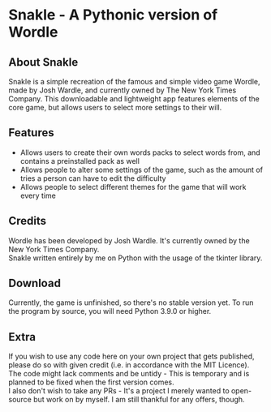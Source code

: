 # Snakle - A Pythonic version of Wordle
## About Snakle
Snakle is a simple recreation of the famous and simple video game Wordle, made by Josh Wardle, and currently owned by The New York Times Company. This downloadable and lightweight app features elements of the core game, but allows users to select more settings to their will.

## Features
* Allows users to create their own words packs to select words from, and contains a preinstalled pack as well
* Allows people to alter some settings of the game, such as the amount of tries a person can have to edit the difficulty
* Allows people to select different themes for the game that will work every time

## Credits
Wordle has been developed by Josh Wardle. It's currently owned by the New York Times Company.<br>
Snakle written entirely by me on Python with the usage of the tkinter library.

## Download
Currently, the game is unfinished, so there's no stable version yet.
To run the program by source, you will need Python 3.9.0 or higher.

## Extra
If you wish to use any code here on your own project that gets published, please do so with given credit (i.e. in accordance with the MIT Licence).<br>
The code might lack comments and be untidy - This is temporary and is planned to be fixed when the first version comes.<br>
I also don't wish to take any PRs - It's a project I merely wanted to open-source but work on by myself. I am still thankful for any offers, though.
